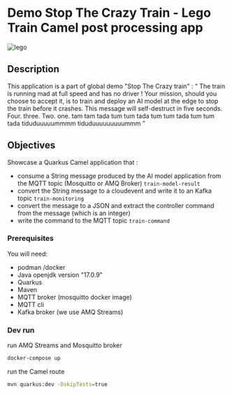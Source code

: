 # Demo Stop The Crazy Train - Lego Train Camel post processing app

![lego](https://www.lego.com/cdn/cs/set/assets/blt95604d8cc65e26c4/CITYtrain_Hero-XL-Desktop.png?fit=crop&format=webply&quality=80&width=1600&height=1000&dpr=1)

## Description

This application is a part of global demo "Stop The Crazy train" :
“ The train is running mad at full speed and has no driver ! Your mission, should you choose to accept it, is to train and deploy an AI model at the edge to stop the train before it crashes. This message will self-destruct in five seconds. Four. three. Two. one.  tam tam tada tum tum tada tum tum tada tum tum tada tiduduuuuummmm tiduduuuuuuuuummm ”


## Objectives

Showcase a Quarkus Camel application that :
  - consume a String message produced by the AI model application from the MQTT topic (Mosquitto or AMQ Broker) `train-model-result`
  - convert the String message to a cloudevent and write it to an Kafka topic `train-monitoring`
  - convert the message to a JSON and extract the controller command from the message (which is an integer) 
  - write the command to the MQTT topic `train-command`



### Prerequisites
 
You will need:
  - podman /docker
  - Java openjdk version "17.0.9" 
  - Quarkus
  - Maven
  - MQTT broker (mosquitto docker image)
  - MQTT cli
  - Kafka broker (we use AMQ Streams)


### Dev run
run AMQ Streams and Mosquitto broker
```sh
docker-compose up
```
run the Camel route 
```sh
mvn quarkus:dev -DskipTests=true   
```
